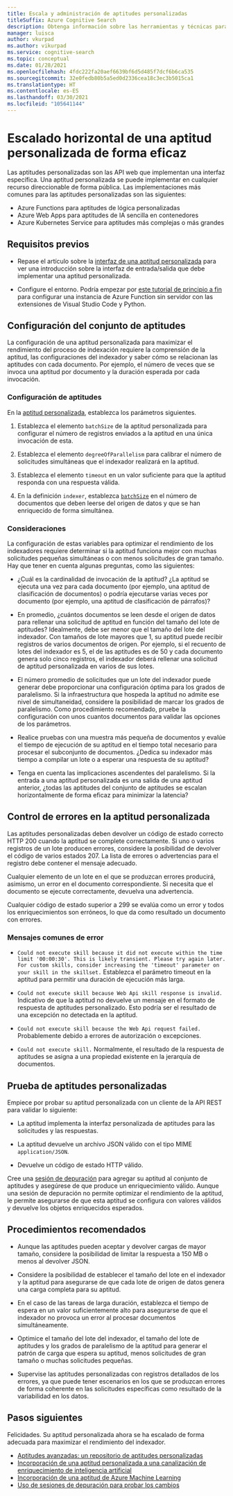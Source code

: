 ```yaml
---
title: Escala y administración de aptitudes personalizadas
titleSuffix: Azure Cognitive Search
description: Obtenga información sobre las herramientas y técnicas para escalar horizontalmente una aptitud personalizada de forma eficaz a fin de obtener el máximo rendimiento. Las aptitudes personalizadas invocan modelos o lógicas de IA que puede agregar a una canalización de indexación enriquecida con IA en Azure Cognitive Search.
manager: luisca
author: vkurpad
ms.author: vikurpad
ms.service: cognitive-search
ms.topic: conceptual
ms.date: 01/28/2021
ms.openlocfilehash: 4fdc222fa20aef6639bf6d5d485f7dcf6b6ca535
ms.sourcegitcommit: 32e0fedb80b5a5ed0d2336cea18c3ec3b5015ca1
ms.translationtype: HT
ms.contentlocale: es-ES
ms.lasthandoff: 03/30/2021
ms.locfileid: "105641144"
---
```

# <a name="efficiently-scale-out-a-custom-skill"></a>Escalado horizontal de una aptitud personalizada de forma eficaz

Las aptitudes personalizadas son las API web que implementan una interfaz específica. Una aptitud personalizada se puede implementar en cualquier recurso direccionable de forma pública. Las implementaciones más comunes para las aptitudes personalizadas son las siguientes:
* Azure Functions para aptitudes de lógica personalizadas
* Azure Web Apps para aptitudes de IA sencilla en contenedores
* Azure Kubernetes Service para aptitudes más complejas o más grandes

## <a name="prerequisites"></a>Requisitos previos

+ Repase el artículo sobre la [interfaz de una aptitud personalizada](cognitive-search-custom-skill-interface.md) para ver una introducción sobre la interfaz de entrada/salida que debe implementar una aptitud personalizada.

+ Configure el entorno. Podría empezar por [este tutorial de principio a fin](/azure/azure-functions/create-first-function-vs-code-python) para configurar una instancia de Azure Function sin servidor con las extensiones de Visual Studio Code y Python.

## <a name="skillset-configuration"></a>Configuración del conjunto de aptitudes

La configuración de una aptitud personalizada para maximizar el rendimiento del proceso de indexación requiere la comprensión de la aptitud, las configuraciones del indexador y saber cómo se relacionan las aptitudes con cada documento. Por ejemplo, el número de veces que se invoca una aptitud por documento y la duración esperada por cada invocación.

### <a name="skill-settings"></a>Configuración de aptitudes

En la [aptitud personalizada](cognitive-search-custom-skill-web-api.md), establezca los parámetros siguientes.

1. Establezca el elemento `batchSize` de la aptitud personalizada para configurar el número de registros enviados a la aptitud en una única invocación de esta.

2. Establezca el elemento `degreeOfParallelism` para calibrar el número de solicitudes simultáneas que el indexador realizará en la aptitud.

3. Establezca el elemento `timeout` en un valor suficiente para que la aptitud responda con una respuesta válida.

4. En la definición `indexer`, establezca [`batchSize`](/rest/api/searchservice/create-indexer#indexer-parameters) en el número de documentos que deben leerse del origen de datos y que se han enriquecido de forma simultánea.

### <a name="considerations"></a>Consideraciones

La configuración de estas variables para optimizar el rendimiento de los indexadores requiere determinar si la aptitud funciona mejor con muchas solicitudes pequeñas simultáneas o con menos solicitudes de gran tamaño. Hay que tener en cuenta algunas preguntas, como las siguientes:

* ¿Cuál es la cardinalidad de invocación de la aptitud? ¿La aptitud se ejecuta una vez para cada documento (por ejemplo, una aptitud de clasificación de documentos) o podría ejecutarse varias veces por documento (por ejemplo, una aptitud de clasificación de párrafos)?

* En promedio, ¿cuántos documentos se leen desde el origen de datos para rellenar una solicitud de aptitud en función del tamaño del lote de aptitudes? Idealmente, debe ser menor que el tamaño del lote del indexador. Con tamaños de lote mayores que 1, su aptitud puede recibir registros de varios documentos de origen. Por ejemplo, si el recuento de lotes del indexador es 5, el de las aptitudes es de 50 y cada documento genera solo cinco registros, el indexador deberá rellenar una solicitud de aptitud personalizada en varios de sus lotes.

* El número promedio de solicitudes que un lote del indexador puede generar debe proporcionar una configuración óptima para los grados de paralelismo. Si la infraestructura que hospeda la aptitud no admite ese nivel de simultaneidad, considere la posibilidad de marcar los grados de paralelismo. Como procedimiento recomendado, pruebe la configuración con unos cuantos documentos para validar las opciones de los parámetros.

* Realice pruebas con una muestra más pequeña de documentos y evalúe el tiempo de ejecución de su aptitud en el tiempo total necesario para procesar el subconjunto de documentos. ¿Dedica su indexador más tiempo a compilar un lote o a esperar una respuesta de su aptitud? 

* Tenga en cuenta las implicaciones ascendentes del paralelismo. Si la entrada a una aptitud personalizada es una salida de una aptitud anterior, ¿todas las aptitudes del conjunto de aptitudes se escalan horizontalmente de forma eficaz para minimizar la latencia?

## <a name="error-handling-in-the-custom-skill"></a>Control de errores en la aptitud personalizada

Las aptitudes personalizadas deben devolver un código de estado correcto HTTP 200 cuando la aptitud se complete correctamente. Si uno o varios registros de un lote producen errores, considere la posibilidad de devolver el código de varios estados 207. La lista de errores o advertencias para el registro debe contener el mensaje adecuado.

Cualquier elemento de un lote en el que se produzcan errores producirá, asimismo, un error en el documento correspondiente. Si necesita que el documento se ejecute correctamente, devuelva una advertencia.

Cualquier código de estado superior a 299 se evalúa como un error y todos los enriquecimientos son erróneos, lo que da como resultado un documento con errores. 

### <a name="common-error-messages"></a>Mensajes comunes de error

* `Could not execute skill because it did not execute within the time limit '00:00:30'. This is likely transient. Please try again later. For custom skills, consider increasing the 'timeout' parameter on your skill in the skillset.` Establezca el parámetro timeout en la aptitud para permitir una duración de ejecución más larga.

* `Could not execute skill because Web Api skill response is invalid.` Indicativo de que la aptitud no devuelve un mensaje en el formato de respuesta de aptitudes personalizado. Esto podría ser el resultado de una excepción no detectada en la aptitud.

* `Could not execute skill because the Web Api request failed.` Probablemente debido a errores de autorización o excepciones.

* `Could not execute skill.` Normalmente, el resultado de la respuesta de aptitudes se asigna a una propiedad existente en la jerarquía de documentos.

## <a name="testing-custom-skills"></a>Prueba de aptitudes personalizadas

Empiece por probar su aptitud personalizada con un cliente de la API REST para validar lo siguiente:

* La aptitud implementa la interfaz personalizada de aptitudes para las solicitudes y las respuestas.

* La aptitud devuelve un archivo JSON válido con el tipo MIME `application/JSON`.

* Devuelve un código de estado HTTP válido.

Cree una [sesión de depuración](cognitive-search-debug-session.md) para agregar su aptitud al conjunto de aptitudes y asegúrese de que produce un enriquecimiento válido. Aunque una sesión de depuración no permite optimizar el rendimiento de la aptitud, le permite asegurarse de que esta aptitud se configura con valores válidos y devuelve los objetos enriquecidos esperados.

## <a name="best-practices"></a>Procedimientos recomendados

* Aunque las aptitudes pueden aceptar y devolver cargas de mayor tamaño, considere la posibilidad de limitar la respuesta a 150 MB o menos al devolver JSON.

* Considere la posibilidad de establecer el tamaño del lote en el indexador y la aptitud para asegurarse de que cada lote de origen de datos genera una carga completa para su aptitud.

* En el caso de las tareas de larga duración, establezca el tiempo de espera en un valor suficientemente alto para asegurarse de que el indexador no provoca un error al procesar documentos simultáneamente.

* Optimice el tamaño del lote del indexador, el tamaño del lote de aptitudes y los grados de paralelismo de la aptitud para generar el patrón de carga que espera su aptitud, menos solicitudes de gran tamaño o muchas solicitudes pequeñas.

* Supervise las aptitudes personalizadas con registros detallados de los errores, ya que puede tener escenarios en los que se produzcan errores de forma coherente en las solicitudes específicas como resultado de la variabilidad en los datos.


## <a name="next-steps"></a>Pasos siguientes
Felicidades. Su aptitud personalizada ahora se ha escalado de forma adecuada para maximizar el rendimiento del indexador. 

+ [Aptitudes avanzadas: un repositorio de aptitudes personalizadas](https://github.com/Azure-Samples/azure-search-power-skills)
+ [Incorporación de una aptitud personalizada a una canalización de enriquecimiento de inteligencia artificial](cognitive-search-custom-skill-interface.md)
+ [Incorporación de una aptitud de Azure Machine Learning](./cognitive-search-aml-skill.md)
+ [Uso de sesiones de depuración para probar los cambios](./cognitive-search-debug-session.md)